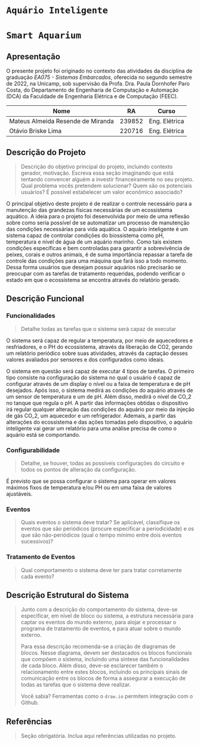 # `Aquário Inteligente`
# `Smart Aquarium`

## Apresentação

O presente projeto foi originado no contexto das atividades da disciplina de graduação *EA075 - Sistemas Embarcados*, 
oferecida no segundo semestre de 2022, na Unicamp, sob supervisão da Profa. Dra. Paula Dornhofer Paro Costa, do Departamento de Engenharia de Computação e Automação (DCA) da Faculdade de Engenharia Elétrica e de Computação (FEEC).



|Nome  | RA | Curso|
|--|--|--|
| Mateus Almeida Resende de Miranda  | 239852  | Eng. Elétrica|
| Otávio Briske Lima  | 220716  | Eng. Elétrica|


## Descrição do Projeto
> Descrição do objetivo principal do projeto, incluindo contexto gerador, motivação.
> Escreva essa seção imaginando que está tentando convencer alguém a investir financeiramente no seu projeto.
> Qual problema vocês pretendem solucionar?
> Quem são os potenciais usuários?
> É possível estabelecer um valor econômico associado?


O principal objetivo deste projeto é de realizar o controle necessário para a manutenção das grandezas físicas necessárias de um ecossistema aquático.
A ideia para o projeto foi desenvolvida por meio de uma reflexão sobre como seria possível de se automatizar um processo de manutenção das condições necessárias para vida aquática.
O aquário inteligente é um sistema capaz de controlar condições do biossistema como pH, temperatura e nível de água de um aquário marinho. Como tais existem condições específicas e bem controladas para garantir a sobrevivência de peixes, corais e outros animais, é de suma importância repassar a tarefa de controle das condições para uma máquina que fará isso a todo momento.
Dessa forma usuários que desejam possuir aquários não precisarão se preocupar com as tarefas de tratamento requeridas, podendo verificar o estado em que o ecossistema se encontra através do relatório gerado.


## Descrição Funcional


### Funcionalidades
> Detalhe todas as tarefas que o sistema será capaz de executar

O sistema será capaz de regular a temperatura, por meio de aquecedores e resfriadores, e o PH do ecossistema, através da liberação de CO2, gerando um relatório periódico sobre suas atividades, através da captação desses valores avaliados por sensores e dos configurados como ideais.

O sistema em questão será capaz de executar 4 tipos de tarefas. O primeiro tipo consiste na configuração do sistema no qual o usuário é capaz de configurar através de um display o nível ou a faixa de temperatura e de pH desejados. Após isso, o sistema medirá as condições do aquário através de um sensor de temperatura e um de pH. Além disso, medirá o nível de CO_2 no tanque que regula o pH. A partir das informações obtidas o dispositivo irá regular qualquer alteração das condições do aquário por meio da injeção de gás CO_2, um aquecedor e um refrigerador. Ademais, a partir das alterações do ecossistema e das ações tomadas pelo dispositivo, o aquário inteligente vai gerar um relatório para uma análise precisa de como o aquário está se comportando.


### Configurabilidade
> Detalhe, se houver, todas as possíveis configurações do circuito e todos os pontos de alteração da configuração.

É previsto que se possa configurar o sistema para operar em valores máximos fixos de temperatura e/ou PH ou em uma faixa de valores ajustáveis.

### Eventos
> Quais eventos o sistema deve tratar?
> Se aplicável, classifique os eventos que são periódicos (procure especificar a periodicidade) e os que são não-periódicos
> (qual o tempo mínimo entre dois eventos sucessivos)?

### Tratamento de Eventos
> Qual comportamento o sistema deve ter para tratar corretamente cada evento?

## Descrição Estrutural do Sistema
> Junto com a descrição do comportamento do sistema, deve-se especificar, em nível de bloco ou sistema, a estrutura necessária 
> para captar os eventos do mundo externo, para alojar e processar o programa de tratamento de eventos, e para atuar sobre o mundo externo.
>
> Para essa descrição recomenda-se a criação de diagramas de blocos.
> Nesse diagrama, devem ser destacados os blocos funcionais que compõem o sistema, incluindo uma síntese das funcionalidades de cada bloco.
> Além disso, deve-se esclarecer também o relacionamento entre estes blocos, incluindo os principais sinais de comunicação entre
> os blocos de forma a assegurar a execução de todas as tarefas que o sistema deve realizar.
> 
> Você sabia? Ferramentas como o `draw.io` permitem integração com o Github.
> 

## Referências
> Seção obrigatória. Inclua aqui referências utilizadas no projeto.
